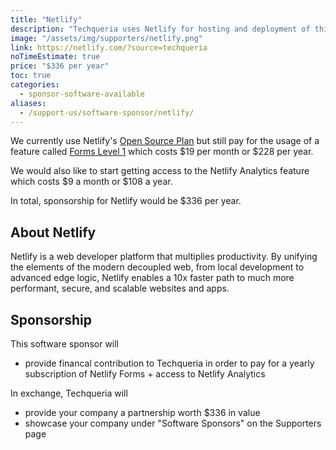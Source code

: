 ```yaml
---
title: "Netlify"
description: "Techqueria uses Netlify for hosting and deployment of this website."
image: "/assets/img/supporters/netlify.png"
link: https://netlify.com/?source=techqueria
noTimeEstimate: true
price: "$336 per year"
toc: true
categories:
  - sponsor-software-available
aliases:
  - /support-us/software-sponsor/netlify/
---
```


We currently use Netlify's [Open Source Plan](https://www.netlify.com/legal/open-source-policy/) but still pay for the usage of a feature called [Forms Level 1](https://www.netlify.com/products/forms/) which costs $19 per month or $228 per year.

We would also like to start getting access to the Netlify Analytics feature which costs $9 a month or $108 a year.

In total, sponsorship for Netlify would be $336 per year.

## About Netlify

Netlify is a web developer platform that multiplies productivity. By unifying the elements of the modern decoupled web, from local development to advanced edge logic, Netlify enables a 10x faster path to much more performant, secure, and scalable websites and apps.

## Sponsorship

This software sponsor will

- provide financal contribution to Techqueria in order to pay for a yearly subscription of Netlify Forms + access to Netlify Analytics

In exchange, Techqueria will

- provide your company a partnership worth $336 in value
- showcase your company under "Software Sponsors" on the Supporters page
